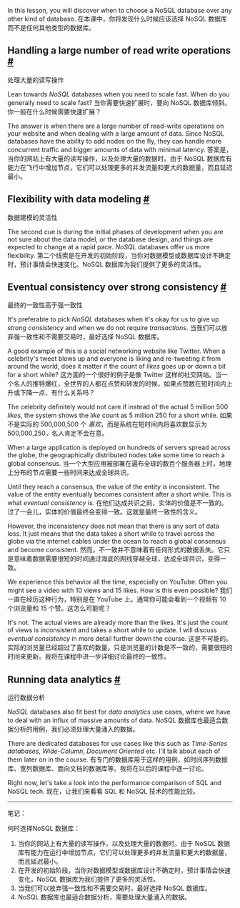In this lesson, you will discover when to choose a NoSQL database over any other kind of database.
在本课中，你将发现什么时候应该选择 NoSQL 数据库而不是任何其他类型的数据库。

## Handling a large number of read write operations [#](https://www.educative.io/courses/web-application-software-architecture-101/qZz4P43RPK7#Handling-a-large-number-of-read-write-operations)
处理大量的读写操作

Lean towards _NoSQL_ databases when you need to scale fast. When do you generally need to scale fast?
当你需要快速扩展时，要向 NoSQL 数据库倾斜。你一般在什么时候需要快速扩展？

The answer is when there are a large number of read-write operations on your website and when dealing with a large amount of data. Since NoSQL databases have the ability to add nodes on the fly, they can handle more concurrent traffic and bigger amounts of data with minimal latency.
答案是，当你的网站上有大量的读写操作，以及处理大量的数据时。由于 NoSQL 数据库有能力在飞行中增加节点，它们可以处理更多的并发流量和更大的数据量，而且延迟最小。

## Flexibility with data modeling [#](https://www.educative.io/courses/web-application-software-architecture-101/qZz4P43RPK7#Flexibility-with-data-modeling)
数据建模的灵活性

The second cue is during the initial phases of development when you are not sure about the data model, or the database design, and things are expected to change at a rapid pace. _NoSQL_ databases offer us more flexibility.
第二个线索是在开发的初始阶段，当你对数据模型或数据库设计不确定时，预计事情会快速变化。NoSQL 数据库为我们提供了更多的灵活性。

## Eventual consistency over strong consistency [#](https://www.educative.io/courses/web-application-software-architecture-101/qZz4P43RPK7#Eventual-consistency-over-strong-consistency)
最终的一致性高于强一致性

It's preferable to pick _NoSQL_ databases when it's okay for us to give up _strong consistency_ and when we do not require _transactions_.
当我们可以放弃强一致性和不需要交易时，最好选择 NoSQL 数据库。

A good example of this is a social networking website like Twitter. When a celebrity's tweet blows up and everyone is liking and re-tweeting it from around the world, does it matter if the count of _likes_ goes up or down a bit for a short while?
这方面的一个很好的例子是像 Twitter 这样的社交网站。当一个名人的推特爆红，全世界的人都在点赞和转发的时候，如果点赞数在短时间内上升或下降一点，有什么关系吗？

The celebrity definitely would not care if instead of the actual 5 million 500 _likes_, the system shows the _like_ count as 5 million 250 for a short while.
如果不是实际的 500,000,500 个 _喜欢_，而是系统在短时间内将喜欢数显示为 500,000,250，名人肯定不会在意。

When a large application is deployed on hundreds of servers spread across the globe, the geographically distributed nodes take some time to reach a global consensus.
当一个大型应用被部署在遍布全球的数百个服务器上时，地理上分布的节点需要一些时间来达成全球共识。

Until they reach a consensus, the value of the entity is inconsistent. The value of the entity eventually becomes consistent after a short while. This is what _eventual consistency_ is.
在他们达成共识之前，实体的价值是不一致的。过了一会儿，实体的价值最终会变得一致。这就是最终一致性的含义。

However, the inconsistency does not mean that there is any sort of data loss. It just means that the data takes a short while to travel across the globe via the internet cables under the ocean to reach a global consensus and become consistent.
然而，不一致并不意味着有任何形式的数据丢失。它只是意味着数据需要很短的时间通过海底的网线穿越全球，达成全球共识，变得一致。

We experience this behavior all the time, especially on YouTube. Often you might see a video with 10 views and 15 likes. How is this even possible?
我们一直在经历这种行为，特别是在 YouTube 上。通常你可能会看到一个视频有 10 个浏览量和 15 个赞。这怎么可能呢？

It's not. The actual views are already more than the likes. It's just the count of views is inconsistent and takes a short while to update. I will discuss _eventual consistency_ in more detail further down the course.
这是不可能的。实际的浏览量已经超过了喜欢的数量。只是浏览量的计数是不一致的，需要很短的时间来更新。我将在课程中进一步详细讨论最终的一致性。

## Running data analytics [#](https://www.educative.io/courses/web-application-software-architecture-101/qZz4P43RPK7#Running-data-analytics)
运行数据分析

_NoSQL_ databases also fit best for _data analytics_ use cases, where we have to deal with an influx of massive amounts of data.
NoSQL 数据库也最适合数据分析的用例，我们必须处理大量涌入的数据。

There are dedicated databases for use cases like this such as _Time-Series databases_, _Wide-Column_, _Document Oriented_ etc. I'll talk about each of them later on in the course.
有专门的数据库用于这样的用例，如时间序列数据库、宽列数据库、面向文档的数据库等。我将在以后的课程中逐一讨论。

Right now, let's take a look into the performance comparison of SQL and NoSQL tech.
现在，让我们来看看 SQL 和 NoSQL 技术的性能比较。

---

笔记：

何时选择NoSQL 数据库：
1. 当你的网站上有大量的读写操作，以及处理大量的数据时。由于 NoSQL 数据库有能力在运行中增加节点，它们可以处理更多的并发流量和更大的数据量，而且延迟最小。
2. 在开发的初始阶段，当你对数据模型或数据库设计不确定时，预计事情会快速变化，NoSQL 数据库为我们提供了更多的灵活性。
3. 当我们可以放弃强一致性和不需要交易时，最好选择 NoSQL 数据库。
4. NoSQL 数据库也最适合数据分析，需要处理大量涌入的数据。
